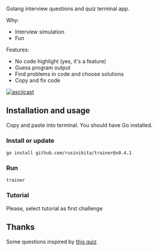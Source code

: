 Golang interview questions and quiz terminal app.

Why:
- Interview simulation
- Fun

Features:
- No code highlight (yes, it's a feature)
- Guess program output
- Find problems in code and choose solutions
- Copy and fix code

[![asciicast](https://asciinema.org/a/605076.svg)](https://asciinema.org/a/605076)

## Installation and usage

Copy and paste into terminal. You should have Go installed.

### Install or update

```
go install github.com/rusinikita/trainer@v0.4.1
```

### Run

```
trainer
```

### Tutorial

Please, select tutorial as first challenge

## Thanks

Some questions inspired by [this quiz](https://github.com/smallnest/go-concurrent-quiz)
